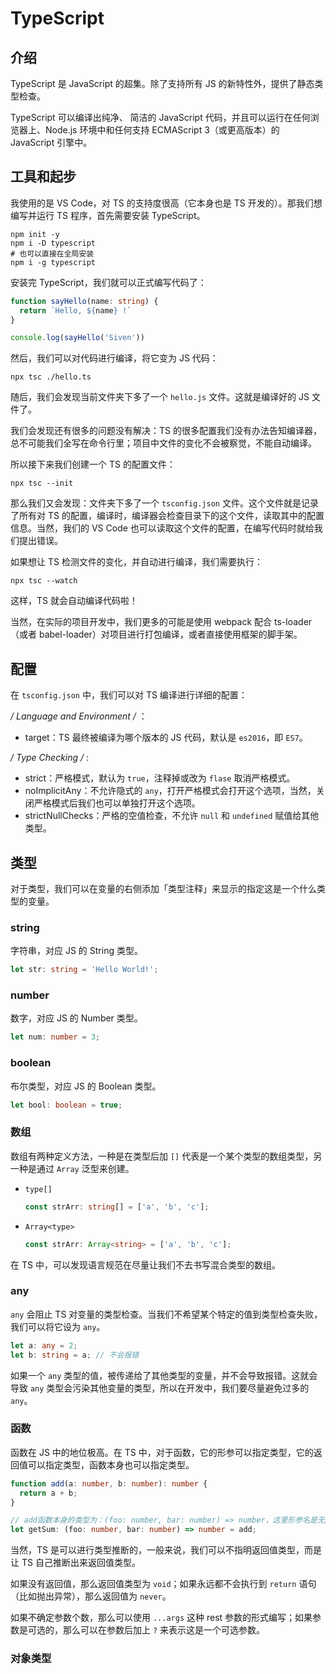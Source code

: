 # TypeScript

## 介绍

TypeScript 是 JavaScript 的超集。除了支持所有 JS 的新特性外，提供了静态类型检查。

TypeScript 可以编译出纯净、 简洁的 JavaScript 代码，并且可以运行在任何浏览器上、Node.js 环境中和任何支持 ECMAScript 3（或更高版本）的 JavaScript 引擎中。

## 工具和起步

我使用的是 VS Code，对 TS 的支持度很高（它本身也是 TS 开发的）。那我们想编写并运行 TS 程序，首先需要安装 TypeScript。

```shell
npm init -y
npm i -D typescript
# 也可以直接在全局安装
npm i -g typescript
```

安装完 TypeScript，我们就可以正式编写代码了：

```typescript
function sayHello(name: string) {
  return `Hello, ${name} !`
}

console.log(sayHello('Siven'))
```

然后，我们可以对代码进行编译，将它变为 JS 代码：

```shell
npx tsc ./hello.ts
```

随后，我们会发现当前文件夹下多了一个 `hello.js` 文件。这就是编译好的 JS 文件了。

我们会发现还有很多的问题没有解决：TS 的很多配置我们没有办法告知编译器，总不可能我们全写在命令行里；项目中文件的变化不会被察觉，不能自动编译。

所以接下来我们创建一个 TS 的配置文件：

```shell
npx tsc --init
```

那么我们又会发现：文件夹下多了一个 `tsconfig.json` 文件。这个文件就是记录了所有对 TS 的配置，编译时，编译器会检查目录下的这个文件，读取其中的配置信息。当然，我们的 VS Code 也可以读取这个文件的配置，在编写代码时就给我们提出错误。

如果想让 TS 检测文件的变化，并自动进行编译，我们需要执行：

```shell
npx tsc --watch
```

这样，TS 就会自动编译代码啦！

当然，在实际的项目开发中，我们更多的可能是使用 webpack 配合 ts-loader（或者 babel-loader）对项目进行打包编译，或者直接使用框架的脚手架。 

## 配置

在 `tsconfig.json` 中，我们可以对 TS 编译进行详细的配置：

**/* Language and Environment */** ：

- target：TS 最终被编译为哪个版本的 JS 代码，默认是 `es2016`，即 `ES7`。

**/* Type Checking */** :

- strict：严格模式，默认为 `true`，注释掉或改为 `flase` 取消严格模式。
- noImplicitAny：不允许隐式的 `any`，打开严格模式会打开这个选项，当然，关闭严格模式后我们也可以单独打开这个选项。
- strictNullChecks：严格的空值检查，不允许 `null` 和 `undefined` 赋值给其他类型。

## 类型

对于类型，我们可以在变量的右侧添加「类型注释」来显示的指定这是一个什么类型的变量。

### string

字符串，对应 JS 的 String 类型。

```typescript
let str: string = 'Hello World!';
```

### number

数字，对应 JS 的 Number 类型。

```typescript
let num: number = 3;
```

### boolean

布尔类型，对应 JS 的 Boolean 类型。

```typescript
let bool: boolean = true;
```

### 数组

数组有两种定义方法，一种是在类型后加 `[]` 代表是一个某个类型的数组类型，另一种是通过 `Array` 泛型来创建。

- `type[]`

  ```typescript
  const strArr: string[] = ['a', 'b', 'c'];
  ```

- `Array<type>`

  ```typescript
  const strArr: Array<string> = ['a', 'b', 'c'];
  ```

在 TS 中，可以发现语言规范在尽量让我们不去书写混合类型的数组。

### any

`any` 会阻止 TS 对变量的类型检查。当我们不希望某个特定的值到类型检查失败，我们可以将它设为 `any`。

```typescript
let a: any = 2;
let b: string = a; // 不会报错
```

如果一个 `any` 类型的值，被传递给了其他类型的变量，并不会导致报错。这就会导致 `any` 类型会污染其他变量的类型，所以在开发中，我们要尽量避免过多的 `any`。

### 函数

函数在 JS 中的地位极高。在 TS 中，对于函数，它的形参可以指定类型，它的返回值可以指定类型，函数本身也可以指定类型。

```typescript
function add(a: number, b: number): number {
  return a + b;
}

// add函数本身的类型为：(foo: number, bar: number) => number，这里形参名是无所谓的
let getSum: (foo: number, bar: number) => number = add;
```

当然，TS 是可以进行类型推断的，一般来说，我们可以不指明返回值类型，而是让 TS 自己推断出来返回值类型。

如果没有返回值，那么返回值类型为 `void`；如果永远都不会执行到 `return` 语句（比如抛出异常），那么返回值为 `never`。

如果不确定参数个数，那么可以使用 `...args` 这种 rest 参数的形式编写；如果参数是可选的，那么可以在参数后加上 `?` 来表示这是一个可选参数。

### 对象类型

